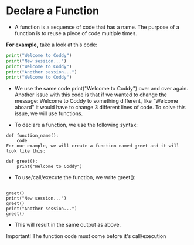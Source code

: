 # Declare a Function

- A function is a sequence of code that has a name. The purpose of a function is to reuse a piece of code multiple times.

**For example,** take a look at this code:

```py
print("Welcome to Coddy")
print("New session...")
print("Welcome to Coddy")
print("Another session...")
print("Welcome to Coddy")
```

- We use the same code print("Welcome to Coddy") over and over again. Another issue with this code is that if we wanted to change the message: Welcome to Coddy to something different, like "Welcome aboard" it would have to change 3 different lines of code. To solve this issue, we will use functions.

- To declare a function, we use the following syntax:

```
def function_name():
    code
For our example, we will create a function named greet and it will look like this:

def greet():
    print("Welcome to Coddy")
```


- To use/call/execute the function, we write greet():
```

greet()
print("New session...")
greet()
print("Another session...")
greet()
```
- This will result in the same output as above.

Important! The function code must come before it's call/execution

